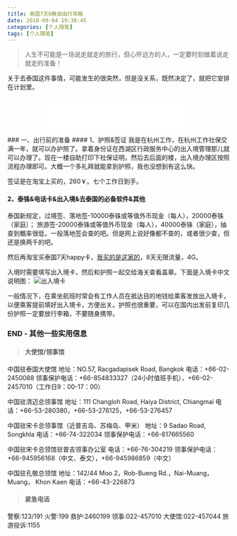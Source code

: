 ```yaml
---
title: 泰国7天6晚自由行攻略
date: 2018-09-04 19:38:45
categories: [个人随笔]
tags: [个人随笔]
---
```


> 人生不可能是一场说走就走的旅行，但心怀远方的人，一定要时刻做着说走就走的准备！

<font face="STCAIYUN">关于去泰国这件事情，可能发生的很突然，但是没关系，既然决定了，就把它安排在计划里。</font>

<center><iframe frameborder="no" border="0" marginwidth="0" marginheight="0" width=330 height=86 src="//music.163.com/outchain/player?type=2&id=38358225&auto=1&height=66"></iframe></center>
### 一、出行前的准备
#### 1、护照&签证
我是在杭州工作，在杭州工作社保交满一年，就可以办护照了。拿着身份证在西湖区行政服务中心的出入境管理那儿就可以办理了。现在一楼自助打印下社保证明，然后去后面的楼，出入境办理区按照流程办理即可。大概一个多礼拜就能拿到护照，我也没想到有这么快。

签证是在淘宝上买的，260￥。七个工作日到手。
#### 2、泰铢&电话卡&出入境&去泰国的必备软件&其他

泰国新规定，过境签、落地签-10000泰铢或等值外币现金（每人），20000泰铢（家庭）；
旅游签-20000泰铢或等值外币现金（每人），40000泰铢（家庭），抽查到概率很低，一般落地签会查的吧。但是网上说好像都不查的，或者很少查，但还是换两千的吧。

然后再淘宝买泰国7天happy卡，[我买的是这家的](https://traveldetail.fliggy.com/item.htm?spm=a230r.1.14.1.42f77cb9MwHKZ4&id=38255797452&ns=1&abbucket=7&smToken=ef69fda777d249bab6581b59d4cb9a82&smSign=twzGgFTirKEEIRtKkNLrYQ%3D%3D)，8天无限流量，4G。

入境时需要填写出入境卡，然后和护照一起交给海关查看盖章。下面是入境卡中文说明图：
![出入境卡](http://ol3d80aa0.bkt.clouddn.com/%E6%B3%B0%E5%9B%BD%E5%87%BA%E5%85%A5%E5%A2%83%E5%8D%A1%E4%B8%AD%E6%96%87.jpg)

一般情况下，在乘坐航班时常会有工作人员在抵达目的地钱给乘客发放出入境卡，以便乘客提前填好出入境卡，方便出关。护照也很重要，可以在国内出发前复印几份护照一定要放行李箱，不要随身携带。






<!--more-->

### END - 其他一些实用信息
> #### 大使馆/领事馆

中国驻泰国大使馆
地址：NO.57, Racgadapisek Road, Bangkok
电话：+66-02-2450088
领事保护电话：+66-854833327（24小时值班手机），+66-02-2457010（工作日9：00-17：00）

中国驻清迈总领事馆
地址：111 Changloh Road, Haiya District, Chiangmai
电话：+66-53-280380，+66-53-276125，+66-53-276457

中国驻宋卡总领事馆（近普吉岛、苏梅岛、甲米）
地址：9 Sadao Road, Songkhla
电话：+66-74-322034
领事保护电话：+66-817665560

中国驻宋卡总领馆驻普吉领事办公室
电话：+66-76-304219
领事保护电话：+66-945956168（中文、泰文），+66-945986859（中文）

中国驻孔敬总领馆
地址：142/44 Moo 2，Rob-Bueng Rd.，Nai-Muang， Muang， Khon Kaen
电话：+66-43-226873

> #### 紧急电话

警察:123/191
火警:199
救护:2460199
领事:022-457010
大使馆:022-457044
旅游投诉:1155
